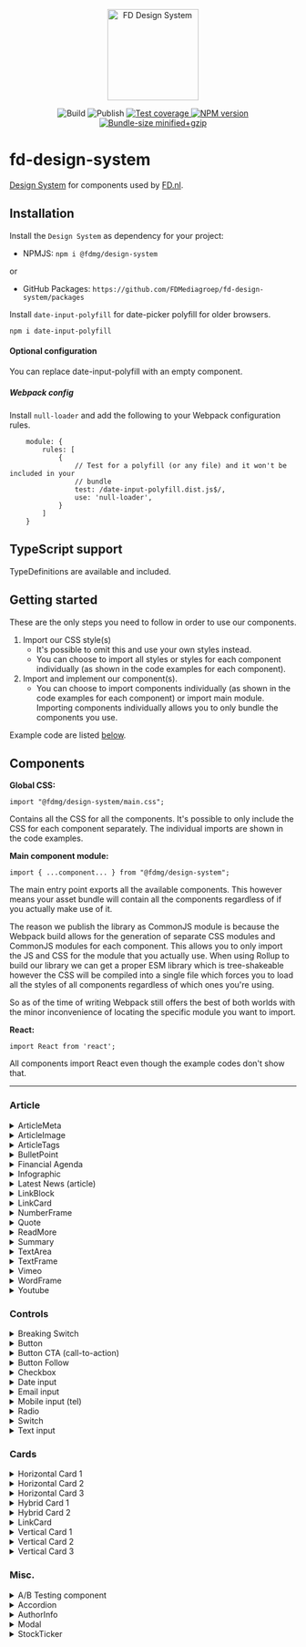 <p align="center">
    <a href="https://design-system.fd.nl" target="_BLANK">
        <img width="160" src="https://github.com/FDMediagroep/fd-design-system/raw/master/public/assets/icons/logo.svg?sanitize=true" alt="FD Design System">
    </a>
</p>

<p align="center">
    <span>
        <img src="https://github.com/FDMediagroep/fd-design-system/workflows/Build/badge.svg" alt="Build"/>
    </span>
    <span>
        <img src="https://github.com/FDMediagroep/fd-design-system/workflows/Publish/badge.svg" alt="Publish"/>
    </span>
    <a href="https://coveralls.io/github/FDMediagroep/fd-design-system?branch=master" target="_blank">
        <img src="https://coveralls.io/repos/github/FDMediagroep/fd-design-system/badge.svg?branch=master" alt="Test coverage"/>
    </a>
    <a href="https://npmjs.com/package/@fdmg%2Fdesign-system" target="_blank">
        <img src="https://img.shields.io/npm/v/@fdmg/design-system?color=blue" alt="NPM version"/>
    </a>
    <a href="https://bundlephobia.com/result?p=@fdmg/design-system" target="_blank">
        <img src="https://img.shields.io/bundlephobia/minzip/@fdmg/design-system" alt="Bundle-size minified+gzip"/>
    </a>
</p>

# fd-design-system

[Design System](https://design-system.fd.nl) for components used by [FD.nl](https://fd.nl).

## Installation

Install the `Design System` as dependency for your project:

-   NPMJS: `npm i @fdmg/design-system`

or

-   GitHub Packages: `https://github.com/FDMediagroep/fd-design-system/packages`

Install `date-input-polyfill` for date-picker polyfill for older browsers.

`npm i date-input-polyfill`

#### Optional configuration

You can replace date-input-polyfill with an empty component.

##### Webpack config

Install `null-loader` and add the following to your Webpack configuration rules.

```
    module: {
        rules: [
            {
                // Test for a polyfill (or any file) and it won't be included in your
                // bundle
                test: /date-input-polyfill.dist.js$/,
                use: 'null-loader',
            }
        ]
    }
```

## TypeScript support

TypeDefinitions are available and included.

## Getting started

These are the only steps you need to follow in order to use our components.

1. Import our CSS style(s)
    - It's possible to omit this and use your own styles instead.
    - You can choose to import all styles or styles for each component individually (as shown in the code examples for each component).
1. Import and implement our component(s).
    - You can choose to import components individually (as shown in the code examples for each component) or import main module. Importing components individually allows you to only bundle the components you use.

Example code are listed [below](#components).

## Components

**Global CSS:**

```
import "@fdmg/design-system/main.css";
```

Contains all the CSS for all the components. It's possible to only include the CSS for each component separately.
The individual imports are shown in the code examples.

**Main component module:**

```
import { ...component... } from "@fdmg/design-system";
```

The main entry point exports all the available components. This however means your asset bundle will contain all the components regardless of if you actually make use of it.

The reason we publish the library as CommonJS module is because the Webpack build allows for the generation of separate
CSS modules and CommonJS modules for each component. This allows you to only import the JS and CSS for the module that you actually use.
When using Rollup to build our library we can get a proper ESM library which is tree-shakeable however the CSS will be compiled into a single file which forces you to load all the styles of all components regardless of which ones you're using.

So as of the time of writing Webpack still offers the best of both worlds with the minor inconvenience of locating the specific module you want to import.

**React:**

```
import React from 'react';
```

All components import React even though the example codes don't show that.

---

### Article

<details>
<summary>ArticleMeta</summary>

Component CSS:

```
import "@fdmg/design-system/components/design-tokens/design-tokens.css";
import "@fdmg/design-system/components/article-meta/ArticleMeta.css";
```

```
import { ArticleMeta } from "@fdmg/design-system/components/input/ArticleMeta";

function Foo() {
    return (
        <ArticleMeta authors={["fullName": "Willem L."]}/>
    );
}
```

</details>

<details>
<summary>ArticleImage</summary>

[Demo](https://design-system.fd.nl/article-image)

Component CSS:

```
import "@fdmg/design-system/components/design-tokens/design-tokens.css";
import "@fdmg/design-system/components/article-image/ArticleImage.css";
```

```
import { ArticleImage } from "@fdmg/design-system/components/article-image/ArticleImage";

function Foo() {
    return (
        <ArticleImage
            baseUrl="https://images.example.com"
            caption="What a photo"
            credit="Foto: Willem L."
            fileName="image.jpg"/>
    );
}
```

</details>

<details>
<summary>ArticleTags</summary>

[Demo](https://design-system.fd.nl/article-tags)

Component CSS:

```
import "@fdmg/design-system/components/design-tokens/design-tokens.css";
import "@fdmg/design-system/components/article-tags/ArticleTags.css";
```

```
import { ArticleTags } from "@fdmg/design-system/components/article-tags/ArticleTags";

function Foo() {
    return (
        <ArticleTags
            onDisableAlertClick={() => {}}
            onEnableAlertClick={() => {}}
            onFollowClick={() => {}}
            onUnfollowClick={() => {}}
            title="Volgen via mijn nieuws"
            titleLink="https://fd.nl/mijn-nieuws"
            tags={[
                {
                    tag: 'Detailhandel',
                    uuid: '1',
                },
                {
                    selected: true,
                    tag: 'Eten & Drinken',
                    uuid: '2',
                },
                {
                    alertSelected: true,
                    selected: true,
                    tag: 'Supermarkt',
                    uuid: '3',
                },
            ]}
        />
    );
}
```

</details>

<details>
<summary>BulletPoint</summary>

Component CSS:

```
import "@fdmg/design-system/components/design-tokens/design-tokens.css";
import "@fdmg/design-system/components/bullet-point/BulletPoint.css";
```

```
import { BulletPoint } from "@fdmg/design-system/components/bullet-point/BulletPoint";

function Foo() {
    return (
        <BulletPoint bullets={["bullet 1" "bullet 2"]}/>
    );
}
```

</details>

<details>
<summary>Financial Agenda</summary>

[Demo](https://design-system.fd.nl/financial-agenda)

Component CSS:

```
import "@fdmg/design-system/components/design-tokens/design-tokens.css";
import "@fdmg/design-system/components/financial-agenda/FinancialAgenda.css";
```

```
import { FinancialAgenda } from "@fdmg/design-system/components/financial-agenda/FinancialAgenda";

function Foo() {
    return (
        <FinancialAgenda
            agendaItems={[
                {
                    date: '25 mei',
                    source: 'VK',
                    description:
                        'Bankholiday - financiële markten gesloten',
                },
                {
                    date: '25 mei',
                    source: 'VS',
                    description:
                        'Memorial day - financiële markten gesloten',
                },
            ]}
        />
    );
}
```

</details>

<details>
<summary>Infographic</summary>

[Demo](https://design-system.fd.nl/article-infographic)

Component CSS:

```
import "@fdmg/design-system/components/design-tokens/design-tokens.css";
import "@fdmg/design-system/components/infographic/Infographic.css";
```

```
import { Infographic } from "@fdmg/design-system/components/infographic/Infographic";

function Foo() {
    return (
        <Infographic src="https://example.com/image.png" height="400" />
    );
}
```

</details>

<details>
<summary>Latest News (article)</summary>

[Demo](https://design-system.fd.nl/article-latest-news)

Component CSS:

```
import "@fdmg/design-system/components/design-tokens/design-tokens.css";
import "@fdmg/design-system/components/article-latest-news/ArticlelatestNews.css";
```

```
import { ArticleLatestNews } from "@fdmg/design-system/components/article-latest-news/ArticleLatestNews";

function Foo() {
    return (
        <ArticleLatestNews
            news={[
                {
                    uuid: '1',
                    dateTime: `11:18`,
                    title: `Provinciale lijsttrekkers CDA: stop met 'drammen en dromen' over klimaat`,
                    url: `https://fd.nl/economie-politiek/1288207/provinciale-lijsttrekkers-cda-stop-met-drammen-en-dromen-over-klimaat`,
                },
                {
                    uuid: '2',
                    dateTime: `11:15`,
                    title: `Luchtvaartbedrijf Germania valt om`,
                    url: `https://fd.nl/ondernemen/1288215/luchtvaartbedrijf-germania-valt-om`,
                    isRead: true,
                },
                {
                    uuid: '3',
                    dateTime: `11:10`,
                    title: `Britse dienstensector krijgt harde tik van brexit`,
                    url: `https://fd.nl/economie-politiek/1288213/britse-dienstensector-krijgt-harde-tik-van-brexit`,
                },
                {
                    uuid: '4',
                    dateTime: `11:00`,
                    title: `DNB: Bovag-garantie toch geen verzekering`,
                    url: `https://fd.nl/ondernemen/1288299/dnb-bovag-garantie-toch-geen-verzekering`,
                },
            ]}
        />
    );
}
```

</details>

<details>
<summary>LinkBlock</summary>

[Demo](https://design-system.fd.nl/article-link-block)

Component CSS:

```
import "@fdmg/design-system/components/design-tokens/design-tokens.css";
import "@fdmg/design-system/components/article-link-block/LinkBlock.css";
```

```
import { LinkBlock } from "@fdmg/design-system/components/article-link-block/LinkBlock";

function Foo() {
    return (
        <LinkBlock title="Read more" description="Click here to read all about it" url="https://fd.nl"/>
    );
}
```

</details>

<details>
<summary>LinkCard</summary>

[Demo](https://design-system.fd.nl/article-link-card)

Component CSS:

```
import "@fdmg/design-system/components/design-tokens/design-tokens.css";
import "@fdmg/design-system/components/article-link-card/LinkCard.css";
```

```
import { LinkCard as ArticleLinkCard } from "@fdmg/design-system/components/article-link-card/LinkCard";

function Foo() {
    return (
        <ArticleLinkCard
            link="/mijn-nieuws"
            title="Beheer"
            linkText="Ga naar laatste nieuws"
        />
    );
}
```

</details>

<details>
<summary>NumberFrame</summary>

[Demo](https://design-system.fd.nl/numberframe)

Component CSS:

```
import "@fdmg/design-system/components/design-tokens/design-tokens.css";
import "@fdmg/design-system/components/numberframe/NumberFrame.css";
```

```
import { NumberFrame } from "@fdmg/design-system/components/numberframe/NumberFrame";

function Foo() {
    return (
        <NumberFrame
            number=`80%`,
            description=`of the statistiscs found on the internet are lies`
        />
    );
}
```

</details>

<details>
<summary>Quote</summary>

[Demo](https://design-system.fd.nl/quote)

Component CSS:

```
import "@fdmg/design-system/components/design-tokens/design-tokens.css";
import "@fdmg/design-system/components/quote/Quote.css";
```

```
import { Quote } from "@fdmg/design-system/components/quote/Quote";

function Foo() {
    return (
        <Quote
            blockquote={`This is the quote text`},
            figcaption={`Willem L.`}

        />
    );
}
```

</details>

<details>
<summary>ReadMore</summary>

[Demo](https://design-system.fd.nl/readmore)

Component CSS:

```
import "@fdmg/design-system/components/design-tokens/design-tokens.css";
import "@fdmg/design-system/components/readmore/ReadMore.css";
```

```
import { ReadMore } from "@fdmg/design-system/components/readmore/ReadMore";

function Foo() {
    return (
        <ReadMore
            title=`Lees ook`,
            links=[
                `A <a href="http://fd.nl">link</a>`,
                `Another <a href="https://www.willemliu.nl">link</a>`
            ]
        />
    );
}
```

</details>

<details>
<summary>Summary</summary>

[Demo](https://design-system.fd.nl/article-summary)

Component CSS:

```
import "@fdmg/design-system/components/design-tokens/design-tokens.css";
import "@fdmg/design-system/components/article-summary/Summary.css";
```

```
import { Summary } from "@fdmg/design-system/components/article-summary/Summary";

function Foo() {
    return (
        <Summary
            title="Samenvatting"
            summaries=[
                "Bulletpoint samenvatting 1"
                "Bulletpoint samenvatting 2"
                "Bulletpoint samenvatting 3"
            ]/>
    );
}
```

</details>

<details>
<summary>TextArea</summary>

[Demo](https://design-system.fd.nl/input/textarea)

Component CSS:

```
import "@fdmg/design-system/components/design-tokens/design-tokens.css";
import "@fdmg/design-system/components/input/TextArea.css";
```

```
import { TextArea } from "@fdmg/design-system/components/input/TextArea";

function Foo() {
    return (
        <TextArea id="demoTextArea" label="Biography" required={true} />
    );
}
```

</details>

<details>
<summary>TextFrame</summary>

[Demo](https://design-system.fd.nl/input/textframe)

Component CSS:

```
import "@fdmg/design-system/components/design-tokens/design-tokens.css";
import "@fdmg/design-system/components/textframe/TextFrame.css";
```

```
import { TextFrame } from "@fdmg/design-system/components/textframe/TextFrame";

function Foo() {
    return (
        <TextFrame
            title=`TextFrame test`,
            description=`Aenean lacinia bibendum nulla sed consectetur. Donec id elit non
mi porta gravida at eget metus. Cum sociis natoque penatibus et
magnis dis parturient montes, nascetur ridiculus mus.`
        />
    );
}
```

</details>

<details>
<summary>Vimeo</summary>

Component CSS:

```
import "@fdmg/design-system/components/design-tokens/design-tokens.css";
import "@fdmg/design-system/components/vimeo/Vimeo.css";
```

```
import { Vimeo } from "@fdmg/design-system/components/vimeo/Vimeo";

function Foo() {
    return (
        <Vimeo id="<vimeo id>" />
    );
}
```

</details>

<details>
<summary>WordFrame</summary>

[Demo](https://design-system.fd.nl/wordframe)

Component CSS:

```
import "@fdmg/design-system/components/design-tokens/design-tokens.css";
import "@fdmg/design-system/components/wordframe/WordFrame.css";
```

```
import { WordFrame } from "@fdmg/design-system/components/wordframe/WordFrame";

function Foo() {
    return (
        <WordFrame
            title=`WordFrame test`,
            description=`Aenean lacinia bibendum nulla sed consectetur. Donec id elit non
mi porta gravida at eget metus. Cum sociis natoque penatibus et
magnis dis parturient montes, nascetur ridiculus mus.`
        />
    );
}
```

</details>

<details>
<summary>Youtube</summary>

Component CSS:

```
import "@fdmg/design-system/components/design-tokens/design-tokens.css";
import "@fdmg/design-system/components/youtube/Youtube.css";
```

```
import { Youtube } from "@fdmg/design-system/components/youtube/Youtube";

function Foo() {
    return (
        <Youtube id="<Youtube id>" />
    );
}
```

</details>

### Controls

<details>
<summary>Breaking Switch</summary>

[Demo](https://design-system.fd.nl/input/breaking-switch)

Component CSS:

```
import "@fdmg/design-system/components/design-tokens/design-tokens.css";
import "@fdmg/design-system/components/input/BreakingSwitch.css";
```

```
import { BreakingSwitch } from "@fdmg/design-system/components/input/BreakingSwitch";

interface Props {
    checked?: boolean;
}

function Foo(props: Props) {
    const [checked, setChecked] = useState(props.checked);

    function handleChange(e: React.ChangeEvent<HTMLInputElement>) {
        setChecked(e.currentTarget.checked);
    }

    return (
        <BreakingSwitch
            label="Label of the switch"
            checked={checked}
            onChange={handleChange}
        />
    );
}
```

</details>

<details>
<summary>Button</summary>

[Demo](https://design-system.fd.nl/button/default)

Component CSS:

```
import "@fdmg/design-system/components/design-tokens/design-tokens.css";
import "@fdmg/design-system/components/button/Button.css";
```

```
import { Button } from "@fdmg/design-system/components/button/Button";

function Foo() {
    function handleClick() {
        console.log('clicked');
    }

    return (
        <Button onClick={handleClick}>Click me!</Button>
    );
}
```

</details>

<details>
<summary>Button CTA (call-to-action)</summary>

[Demo](https://design-system.fd.nl/button/cta)

Component CSS:

```
import "@fdmg/design-system/components/design-tokens/design-tokens.css";
import "@fdmg/design-system/components/button/ButtonCta.css";
```

```
import { ButtonCta } from "@fdmg/design-system/components/button/ButtnCta";

function Foo() {
    function handleClick() {
        console.log('clicked');
    }

    return (
        <ButtonCta onClick={handleClick}>Click me!</ButtonCta>
    );
}
```

</details>

<details>
<summary>Button Follow</summary>

[Demo](https://design-system.fd.nl/button/follow)

Component CSS:

```
import "@fdmg/design-system/components/design-tokens/design-tokens.css";
import "@fdmg/design-system/components/button/ButtonFollow.css";
```

```
import { useState } from 'react';
import { ButtonFollow } from "@fdmg/design-system/components/button/ButtonFollow";

function Foo() {
    const [follow, setFollow] = useState(false);
    function handleClick() {
        console.log('clicked');
        setFollow(!follow);
    }

    return (
        <ButtonFollow selected={follow} onClick={handleClick}>Click me!</ButtonFollow>
    );
}
```

</details>

<details>
<summary>Checkbox</summary>

[Demo](https://design-system.fd.nl/input/checkbox)

Component CSS:

```
import "@fdmg/design-system/components/design-tokens/design-tokens.css";
import "@fdmg/design-system/components/input/Checkbox.css";
```

```
import { Checkbox } from "@fdmg/design-system/components/input/Checkbox";

function Foo() {
    return (
        <Switch
            id="idOfCheckbox"
            label=`Label of the checkbox`
        />
    );
}
```

</details>

<details>
<summary>Date input</summary>

[Demo](https://design-system.fd.nl/input/dateinput)

Component CSS:

```
import "@fdmg/design-system/components/design-tokens/design-tokens.css";
import "@fdmg/design-system/components/input/TextInput.css";
```

```
import { TextInput } from "@fdmg/design-system/components/input/TextInput";

function Foo() {
    return (
        <TextInput id="demoTextArea" type="date" label="Birthday" />
    );
}
```

</details>

<details>
<summary>Email input</summary>

[Demo](https://design-system.fd.nl/input/emailinput)

Component CSS:

```
import "@fdmg/design-system/components/design-tokens/design-tokens.css";
import "@fdmg/design-system/components/input/TextInput.css";
```

```
import { TextInput, Patterns } from "@fdmg/design-system/components/input/TextInput";

function Foo() {
    return (
        <TextInput id="demoTextArea" type="email" label="E-mail" pattern={Patterns.EMAIL} required={true} />
    );
}
```

</details>

<details>
<summary>Mobile input (tel)</summary>

[Demo](https://design-system.fd.nl/input/mobileinput)

Component CSS:

```
import "@fdmg/design-system/components/design-tokens/design-tokens.css";
import "@fdmg/design-system/components/input/TextInput.css";
```

```
import { TextInput, Patterns } from "@fdmg/design-system/components/input/TextInput";

function Foo() {
    return (
        <TextInput id="demoTextArea" type="tel" label="E-mail" pattern={Patterns.MOBILE} required={true} />
    );
}
```

</details>

<details>
<summary>Radio</summary>

[Demo](https://design-system.fd.nl/input/radio)

Component CSS:

```
import "@fdmg/design-system/components/design-tokens/design-tokens.css";
import "@fdmg/design-system/components/input/Radio.css";
```

```
import { Radio } from "@fdmg/design-system/components/input/Radio";

function Foo() {
    return (
        <>
            <Radio
                id="idOfRadio"
                name="groupName"
                label=`Label of the radio button`
                defaultChecked={true}
            />
            <Radio
                id="idOfRadio2"
                name="groupName"
                label=`Label of the radio button`
            />
        </>
    );
}
```

</details>

<details>
<summary>Switch</summary>

[Demo](https://design-system.fd.nl/input/switch)

Component CSS:

```
import "@fdmg/design-system/components/design-tokens/design-tokens.css";
import "@fdmg/design-system/components/input/Switch.css";
```

```
import { Switch } from "@fdmg/design-system/components/input/Switch";

function Foo() {
    return (
        <Switch
            id="idOfSwitch"
            label=`Label of the switch`
        />
    );
}
```

</details>

<details>
<summary>Text input</summary>

[Demo](https://design-system.fd.nl/input/textinput)

Component CSS:

```
import "@fdmg/design-system/components/design-tokens/design-tokens.css";
import "@fdmg/design-system/components/input/TextInput.css";
```

```
import { TextInput } from "@fdmg/design-system/components/input/TextInput";

function Foo() {
    return (
        <TextInput id="demoTextArea" label="Name" placeholder="Willem Liu" />
    );
}
```

</details>

### Cards

<details>
<summary>Horizontal Card 1</summary>

[Demo](https://design-system.fd.nl/card/horizontal-1)

Component CSS:

```
import "@fdmg/design-system/components/design-tokens/design-tokens.css";
import "@fdmg/design-system/components/card/HorizontalCard1.css";
```

```
import { HorizontalCard1 } from "@fdmg/design-system/components/card/HorizontalCard1";

function Foo() {
    return (
        <HorizontalCard1
            id="1343811"
            url="https://fd.nl/ondernemen/1343811/omzet-alfen-in-eerste-coronakwartaal-58"
            imageUrl="https://images.fd.nl/C_yJRp_QqzybEdlK4D6SibEUxiA.jpg?rect=.0,.0,.73375,.9999999999999999&fit=crop&crop=faces&auto=format&q=45&w=300"
            label="Energie"
            time="08:10"
            title="Omzet Alfen stijgt in eerste coronakwartaal met 58%"
        />
    );
}
```

</details>

<details>
<summary>Horizontal Card 2</summary>

[Demo](https://design-system.fd.nl/card/horizontal-2)

Component CSS:

```
import "@fdmg/design-system/components/design-tokens/design-tokens.css";
import "@fdmg/design-system/components/card/HorizontalCard2.css";
```

```
import { HorizontalCard2 } from "@fdmg/design-system/components/card/HorizontalCard2";

function Foo() {
    return (
        <HorizontalCard2
            id="1343052"
            url="https://fd.nl/futures/1343052/levensgevaarlijk-libanon"
            label="Levensgevaarlijk Libanon"
            time="13:11"
            title="Omgekeerde kruistocht"
            intro="Ondanks een op het eerste gezicht veel gevaarlijker levensstijl, verschilt de levensverwachting van Libanezen nog maar drie jaar met die van ons."
        />
    );
}
```

</details>

<details>
<summary>Horizontal Card 3</summary>

[Demo](https://design-system.fd.nl/card/horizontal-3)

Component CSS:

```
import "@fdmg/design-system/components/design-tokens/design-tokens.css";
import "@fdmg/design-system/components/card/HorizontalCard3.css";
```

```
import { HorizontalCard3 } from "@fdmg/design-system/components/card/HorizontalCard3";

function Foo() {
    return (
        <HorizontalCard3
            id="1343052"
            url="https://fd.nl/futures/1343052/levensgevaarlijk-libanon"
            label="Levensgevaarlijk Libanon"
            time="13:11"
            title="Omgekeerde kruistocht"
            printTitle="De kruistocht in reverse"
            intro="Ondanks een op het eerste gezicht veel gevaarlijker levensstijl, verschilt de levensverwachting van Libanezen nog maar drie jaar met die van ons."
        />
    );
}
```

</details>

<details>
<summary>Hybrid Card 1</summary>

[Demo](https://design-system.fd.nl/card/hybrid-1)

Component CSS:

```
import "@fdmg/design-system/components/design-tokens/design-tokens.css";
import "@fdmg/design-system/components/card/HybridCard1.css";
```

```
import { HybridCard1 } from "@fdmg/design-system/components/card/HybridCard1";

function Foo() {

    function handleBookmark(e) {
        console.log(e);
    }

    return (
        <HybridCard1
            id="1343052"
            url="https://fd.nl/futures/1343052/levensgevaarlijk-libanon"
            imageUrl="https://images.fd.nl/2V1xFJ-1OddgzcJgKmiPOv0t4yY.jpg?fit=crop&crop=faces&auto=format&q=45&w=300"
            imageUrlS="https://images.fd.nl/2V1xFJ-1OddgzcJgKmiPOv0t4yY.jpg?fit=crop&crop=faces&auto=format&q=45&w=300"
            imageUrlM="https://images.fd.nl/2V1xFJ-1OddgzcJgKmiPOv0t4yY.jpg?fit=crop&crop=faces&auto=format&q=45&w=351&h=234"
            imageUrlL="https://images.fd.nl/2V1xFJ-1OddgzcJgKmiPOv0t4yY.jpg?fit=crop&crop=faces&auto=format&q=45&w=599&h=399"
            label="Levensgevaarlijk Libanon"
            time="13:11"
            title="Omgekeerde kruistocht"
            intro="Ondanks een op het eerste gezicht veel gevaarlijker levensstijl, verschilt de levensverwachting van Libanezen nog maar drie jaar met die van ons."
            bookmarked={false}
            onBookmark={handleBookmark}
        />
    );
}
```

</details>

<details>
<summary>Hybrid Card 2</summary>

[Demo](https://design-system.fd.nl/card/hybrid-2)

Component CSS:

```
import "@fdmg/design-system/components/design-tokens/design-tokens.css";
import "@fdmg/design-system/components/card/HybridCard2.css";
```

```
import { HybridCard2 } from "@fdmg/design-system/components/card/HybridCard2";

function Foo() {

    function handleBookmark(e) {
        console.log(e);
    }

    return (
        <HybridCard2
            id="1343052"
            url="https://fd.nl/futures/1343052/levensgevaarlijk-libanon"
            label="Levensgevaarlijk Libanon"
            time="13:11"
            title="Omgekeerde kruistocht"
            intro="Ondanks een op het eerste gezicht veel gevaarlijker levensstijl, verschilt de levensverwachting van Libanezen nog maar drie jaar met die van ons."
            bookmarked={false}
            onBookmark={handleBookmark}
        />
    );
}
```

</details>

<details>
<summary>LinkCard</summary>

[Demo](https://design-system.fd.nl/card/link-card)

Component CSS:

```
import "@fdmg/design-system/components/design-tokens/design-tokens.css";
import "@fdmg/design-system/components/card/LinkCard.css";
```

```
import { LinkCard } from "@fdmg/design-system/components/card/LinkCard";

function Foo() {
    return (
        <LinkCard
            link="/mijn-nieuws"
            title="Beheer"
            linkText="Ga naar laatste nieuws"
        />
    );
}
```

</details>

<details>
<summary>Vertical Card 1</summary>

[Demo](https://design-system.fd.nl/card/vertical-1)

Component CSS:

```
import "@fdmg/design-system/components/design-tokens/design-tokens.css";
import "@fdmg/design-system/components/card/VerticalCard1.css";
```

```
import { VerticalCard1 } from "@fdmg/design-system/components/card/VerticalCard1";

function Foo() {

    function handleBookmark(e) {
        console.log(e);
    }

    return (
        <VerticalCard1
            id="1343052"
            url="https://fd.nl/futures/1343052/levensgevaarlijk-libanon"
            imageUrl="https://images.fd.nl/Cz9PTU-el_agiaSDvJOfmwrvu6g.jpg?rect=.0%2c.0428571428571429%2c.9999999999999999%2c.95&fit=crop&crop=faces&auto=format&q=45&w=599&h=399"
            imageUrlS="https://images.fd.nl/Cz9PTU-el_agiaSDvJOfmwrvu6g.jpg?rect=.0%2c.0428571428571429%2c.9999999999999999%2c.95&fit=crop&crop=faces&auto=format&q=45&w=599&h=399"
            imageUrlM="https://images.fd.nl/Cz9PTU-el_agiaSDvJOfmwrvu6g.jpg?rect=.0%2c.0428571428571429%2c.9999999999999999%2c.95&fit=crop&crop=faces&auto=format&q=45&w=351&h=234"
            imageUrlL="https://images.fd.nl/Cz9PTU-el_agiaSDvJOfmwrvu6g.jpg?rect=.0%2c.0428571428571429%2c.9999999999999999%2c.95&fit=crop&crop=faces&auto=format&q=45&w=599&h=399"
            label="Levensgevaarlijk Libanon"
            time="13:11"
            title="Omgekeerde kruistocht"
            intro="Ondanks een op het eerste gezicht veel gevaarlijker levensstijl, verschilt de levensverwachting van Libanezen nog maar drie jaar met die van ons."
            bookmarked={false}
            onBookmark={handleBookmark}
        />
    );
}
```

</details>

<details>
<summary>Vertical Card 2</summary>

[Demo](https://design-system.fd.nl/card/vertical-2)

Component CSS:

```
import "@fdmg/design-system/components/design-tokens/design-tokens.css";
import "@fdmg/design-system/components/card/VerticalCard2.css";
```

```
import { VerticalCard2 } from "@fdmg/design-system/components/card/VerticalCard2";

function Foo() {
    return (
        <VerticalCard2
            id="1343052"
            url="https://fd.nl/futures/1343052/levensgevaarlijk-libanon"
            imageUrl="https://images.fd.nl/Cz9PTU-el_agiaSDvJOfmwrvu6g.jpg?rect=.0%2c.0428571428571429%2c.9999999999999999%2c.95&fit=crop&crop=faces&auto=format&q=45&w=599&h=399"
            imageUrlS="https://images.fd.nl/Cz9PTU-el_agiaSDvJOfmwrvu6g.jpg?rect=.0%2c.0428571428571429%2c.9999999999999999%2c.95&fit=crop&crop=faces&auto=format&q=45&w=599&h=399"
            imageUrlM="https://images.fd.nl/Cz9PTU-el_agiaSDvJOfmwrvu6g.jpg?rect=.0%2c.0428571428571429%2c.9999999999999999%2c.95&fit=crop&crop=faces&auto=format&q=45&w=351&h=234"
            imageUrlL="https://images.fd.nl/Cz9PTU-el_agiaSDvJOfmwrvu6g.jpg?rect=.0%2c.0428571428571429%2c.9999999999999999%2c.95&fit=crop&crop=faces&auto=format&q=45&w=599&h=399"
            title="Omgekeerde kruistocht"
            intro="Ondanks een op het eerste gezicht veel gevaarlijker levensstijl, verschilt de levensverwachting van Libanezen nog maar drie jaar met die van ons."
        />
    );
}
```

</details>

<details>
<summary>Vertical Card 3</summary>

[Demo](https://design-system.fd.nl/card/vertical-3)

Component CSS:

```
import "@fdmg/design-system/components/design-tokens/design-tokens.css";
import "@fdmg/design-system/components/card/VerticalCard3.css";
```

```
import { VerticalCard3 } from "@fdmg/design-system/components/card/VerticalCard3";

function Foo() {
    return (
        <VerticalCard3
            id="1321841"
            url="https://fd.nl/ondernemen/1321841/den-haag-zet-druk-op-pandeigenaren-om-huurverlaging-winkeliers-te-slikken"
            imageUrl="https://fd-external-development.imgix.net/b2ee977d67c3a1b815ed2855a5ae02f2357e6062.jpg?rect=.0%2c.0018761726078799%2c.9999999999999999%2c.99812382739212&fit=crop&crop=faces&auto=format&q=45&w=560&h=315"
            imageUrlS="https://fd-external-development.imgix.net/b2ee977d67c3a1b815ed2855a5ae02f2357e6062.jpg?rect=.0%2c.0018761726078799%2c.9999999999999999%2c.99812382739212&fit=crop&crop=faces&auto=format&q=45&w=560&h=315"
            imageUrlM="https://fd-external-development.imgix.net/b2ee977d67c3a1b815ed2855a5ae02f2357e6062.jpg?rect=.0%2c.0637898686679174%2c.9999999999999999%2c.8442776735459663&fit=crop&crop=faces&auto=format&q=45&w=944&h=531"
            imageUrlL="https://fd-external-development.imgix.net/b2ee977d67c3a1b815ed2855a5ae02f2357e6062.jpg?rect=.0%2c.0637898686679174%2c.9999999999999999%2c.8442776735459663&fit=crop&crop=faces&auto=format&q=45&w=944&h=531"
            label="Detailhandel"
            title="Den Haag zet druk op verhuurders om huurverlaging te slikken"
            intro="Het Rijk sluit overheidsingrijpen niet uit om een akkoord tussen verhuurders en winkeliers af te dwingen, nu onderhandelingen moeizaam verlopen."
        />
    );
}
```

</details>

### Misc.

<details>
<summary>A/B Testing component</summary>

[Demo](https://design-system.fd.nl/ab)

Component CSS:

```
import "@fdmg/design-system/components/design-tokens/design-tokens.css";
import "@fdmg/design-system/components/ab/ab.css"; // For debug options layout
```

```
import { Experiment, Variant, ABProvider } from "@fdmg/design-system/components/ab/ab";

function Foo() {
    return (
        <ABProvider>
            <Experiment
                name="globally-unique-experiment-name"
                debugUriParam="ABdebug=true"
                onClick={console.log}
                onRunExperiment={console.log}
            >
                <Variant name="A" onClick={console.log}>
                    <h1>Headline 1</h1>
                </Variant>
                <Variant name="B" onClick={console.log}>
                    <h1>Headline 2</h1>
                </Variant>
            </Experiment>
        </ABProvider>
    );
}
```

</details>

<details>
<summary>Accordion</summary>

[Demo](https://design-system.fd.nl/accordion)

Component CSS:

```
import "@fdmg/design-system/components/design-tokens/design-tokens.css";
import "@fdmg/design-system/components/accordion/Accordion.css";
```

```
import { Accordion } from '@fdmg/design-system/components/accordion/Accordion';

function Foo() {
    return (
        <Accordion items={[
            {
                title: 'title',
                content: <span>description</span>,
            },
        ]} />
    );
}
```

</details>

<details>
<summary>AuthorInfo</summary>

[Demo](https://design-system.fd.nl/author-info)

Component CSS:

```
import "@fdmg/design-system/components/design-tokens/design-tokens.css";
import "@fdmg/design-system/components/author-info/AuthorInfo.css";
```

```
import { AuthorInfo } from '@fdmg/design-system/components/author-info/AuthorInfo';

function Foo() {
    return (
        <AuthorInfo
            description={
                <p>
                    Nelleke Trappenburg schrijft bij het FD over pensioenen:
                    dekkingsgraden, beleggingskosten, nieuwe wetgeving etc.
                    Eerder werkte zij onder meer op de beursredactie.
                </p>
            }
            imageUrl="https://images.fd.nl/ffa583e0c7fbc666934ecc326a88defc2773f4e9.jpeg?fit=crop&amp;crop=faces&amp;auto=format&amp;q=45&amp;cs=tinysrgb&amp;w=640&amp;h=640&amp;fm=jpg"
            title="Nelleke Trappenburg"
            followed={mode === 'dark'}
            onEmailClick={() => {}}
            onFollowAuthorClick={() => {}}
            onLinkedInClick={() => {}}
            onTwitterClick={() => {}}
        />
    );
}
```

</details>

<details>
<summary>Modal</summary>

[Demo](https://design-system.fd.nl/modal)

Component CSS:

```
import "@fdmg/design-system/components/design-tokens/design-tokens.css";
import "@fdmg/design-system/components/modal/Modal.css";
```

```
import { AuthorInfo } from '@fdmg/design-system/components/modal/Modal';

function Foo() {
    return (
        <Modal opened={true} onClose={() => {}>
            <>
                <h2>Abonnement wijzigen of opzeggen</h2>
                <p>
                    Voor wijzigingen kunt u elk moment bellen. Voor
                    opzeggen geeft u dit uiterlijk 1 maand voor het
                    einde van de abonnements- of actieperiode
                    telefonisch door aan Klantenservice
                </p>
                <p>
                    <a href="tel:0800 666 6667">0800 666 6667</a>{' '}
                    (gratis, ma t/m vr 07.30 - 18.00 uur en za 07.30 -
                    11.30 uur).
                </p>
                <p>
                    Ook kijken we graag samen met u naar een
                    abonnementsvorm die wellicht beter bij u past.
                </p>
            </>
        </Modal>
    );
}
```

</details>

<details>
<summary>StockTicker</summary>

Component CSS:

```
import "@fdmg/design-system/components/design-tokens/design-tokens.css";
import "@fdmg/design-system/components/stockticker/StockTicker.css";
```

```
import { StockTicker } from "@fdmg/design-system/components/stockticker/StockTicker";

function Foo() {
    return (
        <StockTicker
            title=`Lees ook`,
            links=[
                `A <a href="http://fd.nl">link</a>`,
                `Another <a href="https://www.willemliu.nl">link</a>`
            ]
        />
    );
}
```

</details>

